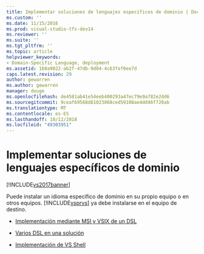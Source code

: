 ```yaml
---
title: Implementar soluciones de lenguajes específicos de dominio | Documentos de Microsoft
ms.custom: ''
ms.date: 11/15/2016
ms.prod: visual-studio-tfs-dev14
ms.reviewer: ''
ms.suite: ''
ms.tgt_pltfrm: ''
ms.topic: article
helpviewer_keywords:
- Domain-Specific Language, deployment
ms.assetid: 160a9022-ab2f-47db-9d04-4c63fef0ee7d
caps.latest.revision: 29
author: gewarren
ms.author: gewarren
manager: douge
ms.openlocfilehash: de4581ab41e54eeb400293a47ec79e9a782e2dd6
ms.sourcegitcommit: 9ceaf69568d61023868ced59108ae4dd46f720ab
ms.translationtype: MT
ms.contentlocale: es-ES
ms.lasthandoff: 10/12/2018
ms.locfileid: "49303951"
---
```

# <a name="deploying-domain-specific-language-solutions"></a>Implementar soluciones de lenguajes específicos de dominio
[!INCLUDE[vs2017banner](../includes/vs2017banner.md)]

Puede instalar un idioma específico de dominio en su propio equipo o en otros equipos. [!INCLUDE[vsprvs](../includes/vsprvs-md.md)] ya debe instalarse en el equipo de destino.  
  
-   [Implementación mediante MSI y VSIX de un DSL](../modeling/msi-and-vsix-deployment-of-a-dsl.md)  
  
-   [Varios DSL en una solución](../modeling/multiple-dsls-in-one-solution.md)  
  
-   [Implementación de VS Shell](../modeling/vs-shell-deployment.md)



